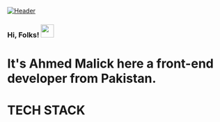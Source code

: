 [![Header](https://raw.githubusercontent.com/ahmedmalick/ahmedmalick/header.png "Header")](https://some-url.dev/)

### Hi, Folks! <img src="https://raw.githubusercontent.com/ahmedmalick/ahmedmalick/master/wave.gif" width="30px">

# It's Ahmed Malick here a front-end developer from Pakistan.

# TECH STACK

